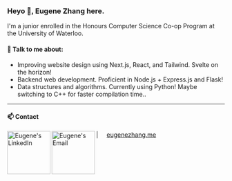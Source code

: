 ### Heyo 👋, Eugene Zhang here.

I'm a junior enrolled in the Honours Computer Science Co-op Program at the University of Waterloo.

#### 👀 Talk to me about:
- Improving website design using Next.js, React, and Tailwind. Svelte on the horizon!
- Backend web development. Proficient in Node.js + Express.js and Flask!
- Data structures and algorithms. Currently using Python! Maybe switching to C++ for faster compilation time..

----

#### 📫 Contact
<a href="https://www.linkedin.com/in/eugene-ezzhang">
  <img align="left" alt="Eugene's LinkedIn" width="100px" src="https://img.shields.io/badge/LinkedIn-0077B5?style=for-the-badge&logo=linkedin&logoColor=white" />
</a>
<a href="mailto:e4zhang@uwaterloo.ca">
  <img align="left" alt="Eugene's Email" width="100px" src="https://img.shields.io/badge/Gmail-D14836?style=for-the-badge&logo=gmail&logoColor=white" />
</a>

| &nbsp;&nbsp;&nbsp; [eugenezhang.me](https://eugenezhang.me/)

<!-- ![Ezzhingy's GitHub stats](https://github-readme-stats.vercel.app/api?username=ezzhingy&show_icons=true&theme=gruvbox) -->
<!-- [![Top Langs](https://github-readme-stats.vercel.app/api/top-langs/?username=Ezzhingy&layout=compact)](https://github.com/Ezzhingy/readme-stats) -->

 
<!---
Ezzhingy/Ezzhingy is a ✨ special ✨ repository because its `README.md` (this file) appears on your GitHub profile.
You can click the Preview link to take a look at your changes.
--->
